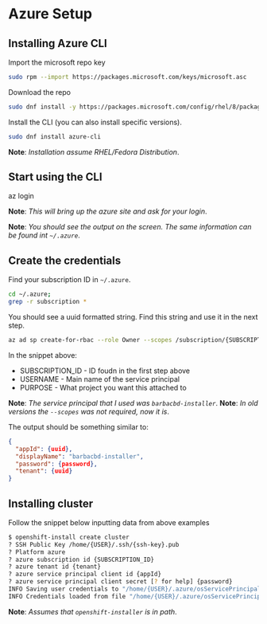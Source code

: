 # Azure Setup

## Installing Azure CLI

Import the microsoft repo key

```bash
sudo rpm --import https://packages.microsoft.com/keys/microsoft.asc
```

Download the repo

```bash
sudo dnf install -y https://packages.microsoft.com/config/rhel/8/packages-microsoft-prod.rpm
```

Install the CLI (you can also install specific versions).

```bash
sudo dnf install azure-cli
```

**Note**: _Installation assume RHEL/Fedora Distribution_.


## Start using the CLI

az login

**Note**: _This will bring up the azure site and ask for your login_.

**Note**: _You should see the output on the screen. The same information can be found int `~/.azure`_. 


## Create the credentials

Find your subscription ID in `~/.azure`.

```bash
cd ~/.azure;
grep -r subscription *
```

You should see a uuid formatted string. Find this string and use it in the next step.


```bash
az ad sp create-for-rbac --role Owner --scopes /subscription/{SUBSCRIPTION_ID} --name {USERNAME}-{PURPOSE}
```

In the snippet above:
- SUBSCRIPTION_ID - ID foudn in the first step above
- USERNAME - Main name of the service principal
- PURPOSE - What project you want this attached to

**Note**: _The service principal that I used was `barbacbd-installer`_.
**Note**: _In old versions the `--scopes` was not required, now it is_.

The output should be something similar to:

```json
{
  "appId": {uuid},
  "displayName": "barbacbd-installer",
  "password": {password},
  "tenant": {uuid}
}
```

## Installing cluster

Follow the snippet below inputting data from above examples

```bash
$ openshift-install create cluster
? SSH Public Key /home/{USER}/.ssh/{ssh-key}.pub
? Platform azure
? azure subscription id {SUBSCRIPTION_ID}
? azure tenant id {tenant}
? azure service principal client id {appId}
? azure service principal client secret [? for help] {password}
INFO Saving user credentials to "/home/{USER}/.azure/osServicePrincipal.json" 
INFO Credentials loaded from file "/home/{USER}/.azure/osServicePrincipal.json"
```

**Note**: _Assumes that `openshift-installer` is in path_.

